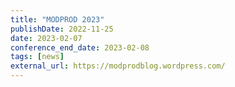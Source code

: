 ```yaml
---
title: "MODPROD 2023"
publishDate: 2022-11-25
date: 2023-02-07
conference_end_date: 2023-02-08
tags: [news]
external_url: https://modprodblog.wordpress.com/
---
```

